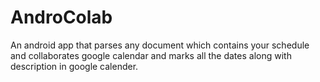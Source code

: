 # AndroColab
An android app that parses any document which contains your schedule and collaborates google calendar and marks all the dates along with description in google calender.

